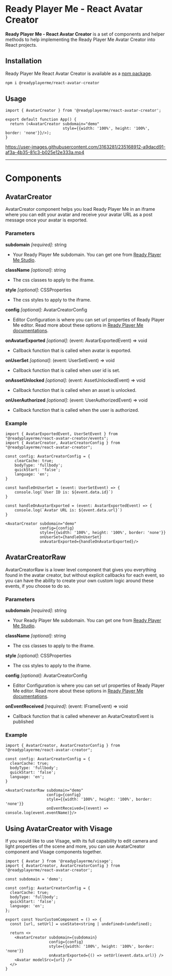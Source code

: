 # Ready Player Me - React Avatar Creator

**Ready Player Me - React Avatar Creator** is a set of components and helper methods to help implementing the Ready Player Me Avatar Creator into React projects.

## Installation
Ready Player Me React Avatar Creator is available as a [npm package](https://www.npmjs.com/package/@readyplayerme/react-avatar-creator).

```bash
npm i @readyplayerme/react-avatar-creator
```

## Usage

```tsx
import { AvatarCreator } from '@readyplayerme/react-avatar-creator';

export default function App() {
  return (<AvatarCreator subdomain="demo"
                         style={{width: '100%', height: '100%', border: 'none'}}/>);
}
```

https://user-images.githubusercontent.com/3163281/235168912-a9dacd91-af3a-4b35-81c3-b025e12e333a.mp4

---

# Components

## AvatarCreator

AvatarCreator component helps you load Ready Player Me in an iframe where you can edit your avatar and receive your avatar URL as a post message once your avatar is exported.

### Parameters

**subdomain** *[required]*: string 
- Your Ready Player Me subdomain. You can get one from [Ready Player Me Studio](https://studio.readyplayer.me/).

**className** *[optional]*: string
- The css classes to apply to the iframe.

**style** *[optional]*: CSSProperties
- The css styles to apply to the iframe.

**config** *[optional]*: AvatarCreatorConfig
- Editor Configuration is where you can set url properties of Ready Player Me editor. Read more about these options in [Ready Player Me documentations](https://docs.readyplayer.me/ready-player-me/integration-guides/web-and-native-integration/avatar-creator-integration#configuration-1).

**onAvatarExported** *[optional]*: (event: AvatarExportedEvent) => void
- Callback function that is called when avatar is exported.

**onUserSet** *[optional]*: (event: UserSetEvent) => void
- Callback function that is called when user id is set.

**onAssetUnlocked** *[optional]*: (event: AssetUnlockedEvent) => void
- Callback function that is called when an asset is unlocked.

**onUserAuthorized** *[optional]*: (event: UserAuthorizedEvent) => void
- Callback function that is called when the user is authorized.

### Example

```tsx
import { AvatarExportedEvent, UserSetEvent } from "@readyplayerme/react-avatar-creator/events";
import { AvatarCreator, AvatarCreatorConfig } from "@readyplayerme/react-avatar-creator";

const config: AvatarCreatorConfig = {
    clearCache: true;
    bodyType: 'fullbody';
    quickStart: 'false';
    language: 'en';
}

const handleOnUserSet = (event: UserSetEvent) => {
    console.log(`User ID is: ${event.data.id}`)
}

const handleOnAvatarExported = (event: AvatarExportedEvent) => {
    console.log(`Avatar URL is: ${event.data.url}`)
}

<AvatarCreator subdomain="demo" 
               config={config}
               style={{width: '100%', height: '100%', border: 'none'}}
               onUserSet={handleOnUserSet} 
               onAvatarExported={handleOnAvatarExported}/>
```

## AvatarCreatorRaw

AvatarCreatorRaw is a lower level component that gives you everything found in the avatar creator, but without explicit callbacks for each event, so you can have the ability to create your own custom logic around these events, if you choose to do so.

### Parameters

**subdomain** *[required]*: string
- Your Ready Player Me subdomain. You can get one from [Ready Player Me Studio](https://studio.readyplayer.me/).

**className** *[optional]*: string
- The css classes to apply to the iframe.

**style** *[optional]*: CSSProperties
- The css styles to apply to the iframe.

**config** *[optional]*: AvatarCreatorConfig
- Editor Configuration is where you can set url properties of Ready Player Me editor. Read more about these options in [Ready Player Me documentations](https://docs.readyplayer.me/ready-player-me/integration-guides/web-and-native-integration/avatar-creator-integration#configuration-1).

**onEventReceived** *[required]*: (event: IFrameEvent<any>) => void
- Callback function that is called whenever an AvatarCreatorEvent is published

### Example

```tsx
import { AvatarCreator, AvatarCreatorConfig } from "@readyplayerme/react-avatar-creator";

const config: AvatarCreatorConfig = {
  clearCache: true;
  bodyType: 'fullbody';
  quickStart: 'false';
  language: 'en';
}

<AvatarCreatorRaw subdomain="demo" 
                  config={config}
                  style={{width: '100%', height: '100%', border: 'none'}} 
                  onEventReceived={(event) => console.log(event.eventName)}/>
```

## Using AvatarCreator with Visage

If you would like to use Visage, with its full capability to edit camera and light properties of the scene and more, you can use AvatarCreator component and Visage components together.

```tsx
import { Avatar } from '@readyplayerme/visage';
import { AvatarCreator, AvatarCreatorConfig } from '@readyplayerme/react-avatar-creator';

const subdomain = 'demo';

const config: AvatarCreatorConfig = {
  clearCache: true;
  bodyType: 'fullbody';
  quickStart: 'false';
  language: 'en';
};

export const YourCustomComponent = () => {
  const [url, setUrl] = useState<string | undefined>(undefined);

  return <>
    <AvatarCreator subdomain={subdomain}
                   config={config}
                   style={{width: '100%', height: '100%', border: 'none'}}
                   onAvatarExported={() => setUrl(event.data.url)} />
    <Avatar modelSrc={url} />
  </>
}
```